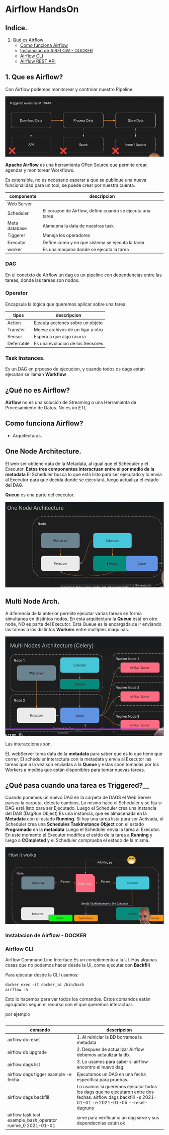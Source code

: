 # Airflow HandsOn

## Indice.

1. [Qué es Airflow](#1.-que-es-airflow?)
    - [Como funciona Airflow]()
    - [Instalacion de AIRFLOW - DOCKER]()
    - [Airflow CLI]()
    - [Airflow REST API]()


## 1. Que es Airflow?

Con Airflow podemos monitorear y controlar nuestro Pipeline.

![](./img/airflow-intro-01.png)

__Apache Airflow__ es una herramienta OPen Source que permite crear, agendar y monitorear Workflows.

Es extensible, no es necesario esperar a que se publique una nueva funcionalidad para un tool, se puede crear por nuestra cuenta.

|componente|descripcion|
|----------|-----------|
|Web Server||
|Scheduler|El corazon de Airflow, define cuando se ejecuta una tarea|
|Meta database| Alamcena la data de nuestras task|
|Tiggerer| Maneja los operadores|
|Executor|Define como y en que sistema se ejecuta la tarea|
|worker| Es una maquina donde se ejecuta la tarea|

### DAG

En el conetxto de Airflow un dag es un pipeline con dependencias entre las tareas, donde las tareas son nodos.

### Operator

Encapsula la logica que queremos aplicar sobre una tarea.

|tipos|descripcion|
|-----|-----------|
|Action|Ejecuta acciones sobre un objeto|
|Transfer|Moeve archivos de un ligar a otro|
|Sensor|Espera a que algo ocurra|
|Deferrable|Es una evolucion de los Sensores|


### Task Instances.

Es un DAG en prpceso de ejecucion, y cuando todos os dags están ejecutan se llaman __Workflow__

## __¿Qué no es Airflow?__

__Airflow__ no es una solución de Streaming o una Herramienta de Procesamiento de Datos. No es un ETL.



## Como funciona Airflow?

- Arquitecturas.

## One Node Architecture.


El web ser obtiene data de la Metadata, al igual que el Scheduler y el Executor.
__Estos tres componentes interactuan entre si por medio de la metadata__ 
El Scheduler busca lo que está listo para ser ejecutado y lo envia al Executor para que decida donde se ejecutará, luego actualiza el estado del DAG.

__Queue__ es una parte del executor.

![](./img/airflow-intro-02.png)

## Multi Node Arch.

A diferencia de la anterior permite ejecutar varias tareas en forma simultanea en distintos nodos.
En esta arquitectura la __Queue__ está en otro node, NO es parte del Executor.
Esta Queue es la encargada de ir enviando las tareas a los distintos __Workers__  entre multiples maquinas.

![](./img/airflow-intro-03.png)

Las interacciones son.

EL webServer toma data de la __metadata__ para saber que es lo que tiene que correr, El scheduler interactura con la metadata y envia al Executor las tareas que a la vez son enviadas a la __Queue__ y estas soon tomadas por los Workers a medida que están disponibles para tomar nuevas tareas.

## ¿Qué pasa cuando una tarea es Triggered?__

Cuando ponemos un nuevo DAG en la carpeta de DAGS el Web Server parsea la carpeta, detecta cambios, Lo mismo hace el Scheduler y  se fija si DAG está listo para ser Ejecutado. Luego el Scheduler crea una instancia del DAG (DagRun Object) Es una instancia, que es almacenada en la __Metadata__ con el estado __Running__.
Si hay una tarea lista para ser Activada, el Scheduler crea una __Schedules TaskInstance Object__ con el estado __Programado__ en la __metadata__ Luego el Scheduler envia la tarea al Executor. En este momento el Executor modifica el estdo de la tarea a __Running__ y luego a __COmpleted__ y el Scheduler comprueba el estado de la misma. 

![](./img/airflow-intro-04.png)

### Instalacion de Airflow - DOCKER


### Airflow CLI


Airflow Command Line Interface Es un complemento a la UI.
Hay algunas cosas que no podemos hacer desde la UI, como ejecutar con __Backfill__

Para ejecutar desde la CLI usamos:

```
docker exec -it docker_id /bin/bash
airflow -h 
```

Esto lo hacemos para ver todos los comandos. Estos comandos están agrupados segun el recurso con el que queremos interactuar.

por ejemplo 

```

```
|comando|descripcion|
|-------|-----------|
|airflow db reset|1. Al reiniciar la BD borramos la metadata|
|airflow db upgrade|2. Despues de actualizar Airflow debemos actaulizar la db.|
|airflow dags list|3. Lo usamos para saber si airflow encontro el nuevo dag.|
|airflow dags tigger example -e fecha| Ejecutamos un DAG en una fecha especifica para pruebas.|
|airflow dags backfill| Lo usamos si queremos ejecutar todos los dags que no ejecutaron entre dos fechas. airflow dags backfill -s 2021-01-01 -e 2021-01-05 --reset-dagruns|
|airflow task test example_bash_operator runme_0 2021-01-01| sirve para verificar si un dag sirve y sus dependecnias están ok|







